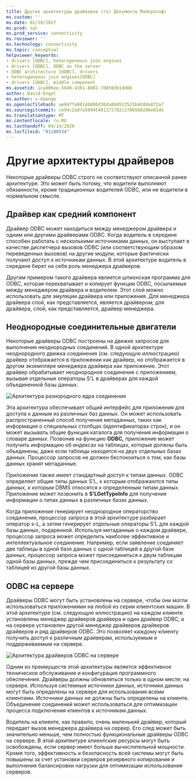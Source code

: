```yaml
---
title: Другие архитектуры драйверов (ru) Документы Майкрософт
ms.custom: ''
ms.date: 01/19/2017
ms.prod: sql
ms.prod_service: connectivity
ms.reviewer: ''
ms.technology: connectivity
ms.topic: conceptual
helpviewer_keywords:
- drivers [ODBC], heterogeneous join engines
- drivers [ODBC], ODBC on the server
- ODBC architecture [ODBC], drivers
- heterogeneous join engines[ODBC]
- drivers [ODBC], middle component
ms.assetid: 1cad06ee-5940-4361-8d01-7d850db1dd66
author: David-Engel
ms.author: v-daenge
ms.openlocfilehash: ae047fe8014b806d3bda8b0513521b4ddda072a7
ms.sourcegitcommit: ce94c2ad7a50945481172782c270b5b0206e61de
ms.translationtype: MT
ms.contentlocale: ru-RU
ms.lasthandoff: 04/14/2020
ms.locfileid: "81280534"
---
```

# <a name="other-driver-architectures"></a>Другие архитектуры драйверов
Некоторые драйверы ODBC строго не соответствуют описанной ранее архитектуре. Это может быть потому, что водители выполняют обязанности, кроме традиционных водителей ODBC, или не водители в нормальном смысле.  
  
## <a name="driver-as-a-middle-component"></a>Драйвер как средний компонент  
 Драйвер ODBC может находиться между менеджером драйвера и одним или другими драйверами ODBC. Когда водитель в середине способен работать с несколькими источниками данных, он выступает в качестве диспетчера вызовов ODBC (или соответствующим образом переведенных вызовов) на другие модули, которые фактически получают доступ к источникам данных. В этой архитектуре водитель в середине берет на себя роль менеджера драйверов.  
  
 Другим примером такого драйвера является шпионская программа для ODBC, которая перехватывает и копирует функции ODBC, посылаемые между менеджером драйвера и водителем. Этот слой можно использовать для эмуляции драйвера или приложения. Для менеджера драйвера слой, как представляется, является драйвером; для драйвера, слой, как представляется, драйвер менеджера.  
  
## <a name="heterogeneous-join-engines"></a>Неоднородные соединительные двигатели  
 Некоторые драйверы ODBC построены на движке запросов для выполнения неоднородных соединений. В одной архитектуре неоднородного движка соединения (см. следующую иллюстрацию) драйвер отображается в приложении как драйвер, но отображается в другом экземпляре менеджера драйвера как приложение. Этот драйвер обрабатывает неоднородное соединение с приложением, вызывая отдельные операторы S'L в драйверах для каждой объединенной базы данных.  
  
 ![Архитектура разнородного ядра соединения](../../odbc/reference/media/fig3-4.gif "инжир3-4")  
  
 Эта архитектура обеспечивает общий интерфейс для приложения для доступа к данным из различных баз данных. Он может использовать распространенный способ получения метаданных, таких как информация о специальных столбцах (идентификаторах строк), и он может вызывать общие функции каталога для получения информации о словаре данных. Позвонив на функцию **ODBC,** приложение может получить информацию об индексах на таблицах, которые должны быть объединены, даже если таблицы находятся на двух отдельных базах данных. Процессор запросов не должен беспокоиться о том, как базы данных хранят метаданные.  
  
 Приложение также имеет стандартный доступ к типам данных. ODBC определяет общие типы данных S'L, к которым отображаются типы данных, к которым DBMS относятся к определенным типам данных. Приложение может позвонить в **S'LGetTypeInfo** для получения информации о типах данных в различных базах данных.  
  
 Когда приложение генерирует неоднородное операторство соединения, процессор запроса в этой архитектуре разбирает оператор s-L, а затем генерирует отдельные операторы S'L для каждой базы данных, подаренной. Используя метаданные о каждом драйвере, процессор запроса может определить наиболее эффективное и интеллектуальное соединение. Например, если заявление соединяет две таблицы в одной базе данных с одной таблицей в другой базе данных, процессор запроса может присоединиться к двум таблицам одной базы данных, прежде чем присоединиться к результату со таблицей из другой базы данных.  
  
## <a name="odbc-on-the-server"></a>ODBC на сервере  
 Драйверы ODBC могут быть установлены на сервере, чтобы они могли использоваться приложениями на любой из серии клиентских машин. В этой архитектуре (см. следующую иллюстрацию) на каждом клиенте установлены менеджер драйверов драйвера и один драйвер ODBC, а на сервере установлен другой менеджер драйверов драйверов драйверов и ряд драйверов ODBC. Это позволяет каждому клиенту получить доступ к различным драйверам, используемым и поддерживаемым на сервере.  
  
 ![Архитектура драйверов ODBC на сервере](../../odbc/reference/media/fig3-5.gif "FIG3-5")  
  
 Одним из преимуществ этой архитектуры является эффективное техническое обслуживание и конфигурация программного обеспечения. Драйверы должны обновляться только в одном месте: на сервере. Используя системные источники данных, источники данных могут быть определены на сервере для использования всеми клиентами. Источники данных не должны быть определены на клиенте. Объединение соединений может использоваться для оптимизации процесса подключения клиентов к источникам данных.  
  
 Водитель на клиенте, как правило, очень маленький драйвер, который передает вызов менеджера драйвера на сервер. Его след может быть значительно меньше, чем полностью функциональные драйверы ODBC на сервере. В этой архитектуре клиентские ресурсы могут быть освобождены, если сервер имеет больше вычислительной мощности. Кроме того, эффективность и безопасность всей системы могут быть повышены за счет установки серверов резервного копирования и выполнения балансировки нагрузки для оптимизации использования серверов.

